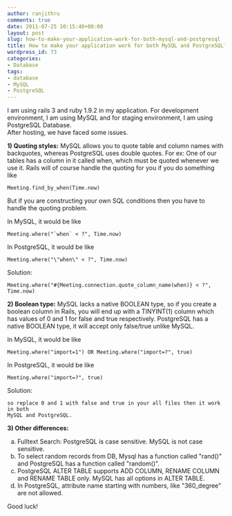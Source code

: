 ```yaml
---
author: ranjithru
comments: true
date: 2011-07-25 10:15:40+00:00
layout: post
slug: how-to-make-your-application-work-for-both-mysql-and-postgresql
title: How to make your application work for both MySQL and PostgreSQL?
wordpress_id: 73
categories:
- Database
tags:
- database
- MySQL
- PostgreSQL
---
```



I am using rails 3 and ruby 1.9.2 in my application. 
For development environment, I am using MySQL and for staging environment, I am using PostgreSQL Database.  
After hosting, we have faced some issues.

**1) Quoting styles:**
  MySQL allows you to quote table and column names with backquotes, whereas PostgreSQL uses double quotes.
  For ex: 
  One of our tables has a column in it called when, which must be quoted whenever we use it.
  Rails will of course handle the quoting for you if you do something like 
    
    Meeting.find_by_when(Time.now)


  But if you are constructing your own SQL conditions then you have to handle the quoting problem.
  
  In MySQL, it would be like
  
    
    Meeting.where("`when` < ?", Time.now)


  
  In PostgreSQL, it would be like
  
    
    Meeting.where("\"when\" < ?", Time.now)


  
  Solution:
  
    
    Meeting.where("#{Meeting.connection.quote_column_name(when)} < ?", Time.now)
    


  

**2) Boolean type:**
  MySQL lacks a native BOOLEAN type, so if you create a boolean column in Rails, you will end up with a TINYINT(1) column which has values of 0 and 1 for false and true respectively. PostgreSQL has a native BOOLEAN type, it will accept only false/true unlike MySQL.
  
  In MySQL, it would be like
  
    
    Meeting.where("import=1") OR Meeting.where("import=?", true)


  
  In PostgreSQL, it would be like
  
    
    Meeting.where("import=?", true)


  
  Solution:
  
    
    so replace 0 and 1 with false and true in your all files then it work in both 
    MySQL and PostgreSQL.


  
 
**3) Other differences:**
<ol type='a'>
  <li>Fulltext Search: PostgreSQL is case sensitive. MySQL is not case sensitive.</li>
  <li>To select random records from DB, Mysql has a function called "rand()" and PostgreSQL has a function called "random()".</li>
  <li>PostgreSQL ALTER TABLE supports ADD COLUMN, RENAME COLUMN and RENAME TABLE only. MySQL has all options in ALTER TABLE.</li>
  <li>In PostgreSQL, attribute name starting with numbers, like "360_degree" are not allowed.</li>
</ol>
  
Good luck!

